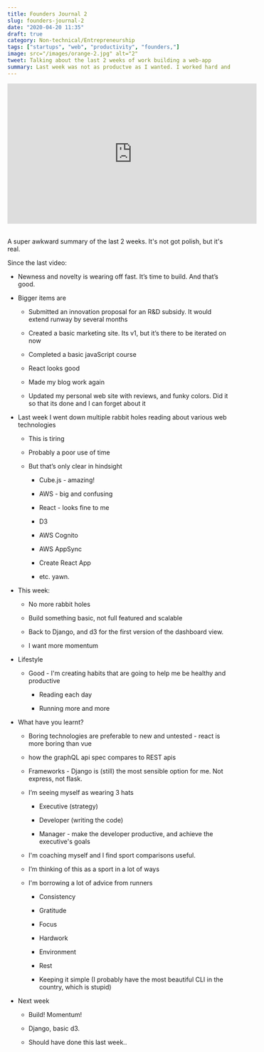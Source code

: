 ```yaml
---
title: Founders Journal 2
slug: founders-journal-2
date: "2020-04-20 11:35"
draft: true
category: Non-technical/Entrepreneurship
tags: ["startups", "web", "productivity", "founders,"]
image: src="/images/orange-2.jpg" alt="2"
tweet: Talking about the last 2 weeks of work building a web-app
summary: Last week was not as productve as I wanted. I worked hard and completed a lot of tasks, but I think I spent my energy poorly.
---
```


<div class="embed-responsive embed-responsive-16by9">
    <iframe width="560" height="315" class="embed-responsive-item" src="https://www.youtube.com/embed/QE-63hpm5-A" frameborder="0" allow="accelerometer; autoplay; encrypted-media; gyroscope; picture-in-picture" allowfullscreen></iframe>
 </div>

A super awkward summary of the last 2 weeks. It's not got polish, but it's real.

Since the last video:

- Newness and novelty is wearing off fast. It’s time to build. And that’s good.

- Bigger items are

  - Submitted an innovation proposal for an R&D subsidy. It would extend runway by several months

  - Created a basic marketing site. Its v1, but it’s there to be iterated on now

  - Completed a basic javaScript course

  - React looks good

  - Made my blog work again

  - Updated my personal web site with reviews, and funky colors. Did it so that its done and I can forget about it

- Last week I went down multiple rabbit holes reading about various web technologies

  - This is tiring

  - Probably a poor use of time

  - But that’s only clear in hindsight

    - Cube.js - amazing!

    - AWS - big and confusing

    - React - looks fine to me

    - D3

    - AWS Cognito

    - AWS AppSync

    - Create React App

    - etc. yawn.

- This week:

  - No more rabbit holes

  - Build something basic, not full featured and scalable

  - Back to Django, and d3 for the first version of the dashboard view.

  - I want more momentum

- Lifestyle

  - Good - I'm creating habits that are going to help me be healthy and productive

    - Reading each day

    - Running more and more

- What have you learnt?

  - Boring technologies are preferable to new and untested - react is more boring than vue

  - how the graphQL api spec compares to REST apis

  - Frameworks - Django is (still) the most sensible option for me. Not express, not flask.

  - I’m seeing myself as wearing 3 hats

    - Executive (strategy)

    - Developer (writing the code)

    - Manager - make the developer productive, and achieve the executive's goals

  - I'm coaching myself and I find sport comparisons useful.

  - I’m thinking of this as a sport in a lot of ways

  - I'm borrowing a lot of advice from runners

    - Consistency

    - Gratitude

    - Focus

    - Hardwork

    - Environment

    - Rest

    - Keeping it simple (I probably have the most beautiful CLI in the country, which is stupid)

- Next week

  - Build! Momentum!

  - Django, basic d3.

  - Should have done this last week..
